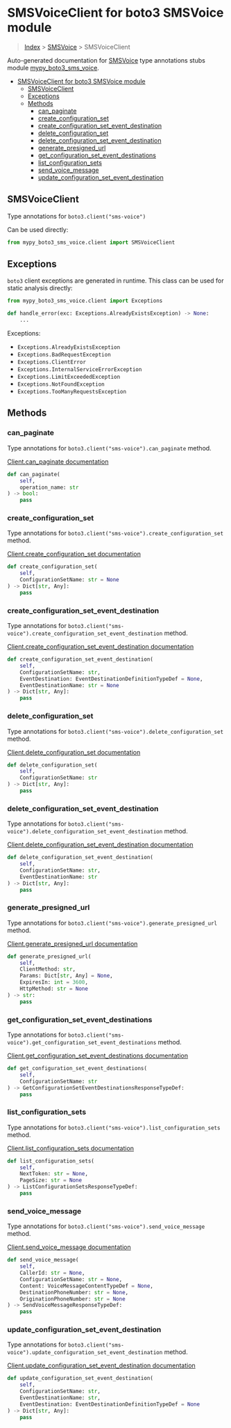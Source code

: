 # SMSVoiceClient for boto3 SMSVoice module

> [Index](../index.md) > [SMSVoice](./index.md) > SMSVoiceClient

Auto-generated documentation for [SMSVoice](https://boto3.amazonaws.com/v1/documentation/api/latest/reference/services/sms-voice.html#SMSVoice)
type annotations stubs module [mypy_boto3_sms_voice](https://pypi.org/project/mypy-boto3-sms-voice/).

- [SMSVoiceClient for boto3 SMSVoice module](#smsvoiceclient-for-boto3-smsvoice-module)
  - [SMSVoiceClient](#smsvoiceclient)
  - [Exceptions](#exceptions)
  - [Methods](#methods)
    - [can_paginate](#can_paginate)
    - [create_configuration_set](#create_configuration_set)
    - [create_configuration_set_event_destination](#create_configuration_set_event_destination)
    - [delete_configuration_set](#delete_configuration_set)
    - [delete_configuration_set_event_destination](#delete_configuration_set_event_destination)
    - [generate_presigned_url](#generate_presigned_url)
    - [get_configuration_set_event_destinations](#get_configuration_set_event_destinations)
    - [list_configuration_sets](#list_configuration_sets)
    - [send_voice_message](#send_voice_message)
    - [update_configuration_set_event_destination](#update_configuration_set_event_destination)

## SMSVoiceClient

Type annotations for `boto3.client("sms-voice")`

Can be used directly:

```python
from mypy_boto3_sms_voice.client import SMSVoiceClient
```

## Exceptions


`boto3` client exceptions are generated in runtime. This class can be used for static analysis directly:

```python
from mypy_boto3_sms_voice.client import Exceptions

def handle_error(exc: Exceptions.AlreadyExistsException) -> None:
    ...
```


Exceptions:

- `Exceptions.AlreadyExistsException`
- `Exceptions.BadRequestException`
- `Exceptions.ClientError`
- `Exceptions.InternalServiceErrorException`
- `Exceptions.LimitExceededException`
- `Exceptions.NotFoundException`
- `Exceptions.TooManyRequestsException`


## Methods


### can_paginate

Type annotations for `boto3.client("sms-voice").can_paginate` method.

[Client.can_paginate documentation](https://boto3.amazonaws.com/v1/documentation/api/latest/reference/services/sms-voice.html#SMSVoice.Client.can_paginate)

```python
def can_paginate(
    self,
    operation_name: str
) -> bool:
    pass
```

### create_configuration_set

Type annotations for `boto3.client("sms-voice").create_configuration_set` method.

[Client.create_configuration_set documentation](https://boto3.amazonaws.com/v1/documentation/api/latest/reference/services/sms-voice.html#SMSVoice.Client.create_configuration_set)

```python
def create_configuration_set(
    self,
    ConfigurationSetName: str = None
) -> Dict[str, Any]:
    pass
```

### create_configuration_set_event_destination

Type annotations for `boto3.client("sms-voice").create_configuration_set_event_destination` method.

[Client.create_configuration_set_event_destination documentation](https://boto3.amazonaws.com/v1/documentation/api/latest/reference/services/sms-voice.html#SMSVoice.Client.create_configuration_set_event_destination)

```python
def create_configuration_set_event_destination(
    self,
    ConfigurationSetName: str,
    EventDestination: EventDestinationDefinitionTypeDef = None,
    EventDestinationName: str = None
) -> Dict[str, Any]:
    pass
```

### delete_configuration_set

Type annotations for `boto3.client("sms-voice").delete_configuration_set` method.

[Client.delete_configuration_set documentation](https://boto3.amazonaws.com/v1/documentation/api/latest/reference/services/sms-voice.html#SMSVoice.Client.delete_configuration_set)

```python
def delete_configuration_set(
    self,
    ConfigurationSetName: str
) -> Dict[str, Any]:
    pass
```

### delete_configuration_set_event_destination

Type annotations for `boto3.client("sms-voice").delete_configuration_set_event_destination` method.

[Client.delete_configuration_set_event_destination documentation](https://boto3.amazonaws.com/v1/documentation/api/latest/reference/services/sms-voice.html#SMSVoice.Client.delete_configuration_set_event_destination)

```python
def delete_configuration_set_event_destination(
    self,
    ConfigurationSetName: str,
    EventDestinationName: str
) -> Dict[str, Any]:
    pass
```

### generate_presigned_url

Type annotations for `boto3.client("sms-voice").generate_presigned_url` method.

[Client.generate_presigned_url documentation](https://boto3.amazonaws.com/v1/documentation/api/latest/reference/services/sms-voice.html#SMSVoice.Client.generate_presigned_url)

```python
def generate_presigned_url(
    self,
    ClientMethod: str,
    Params: Dict[str, Any] = None,
    ExpiresIn: int = 3600,
    HttpMethod: str = None
) -> str:
    pass
```

### get_configuration_set_event_destinations

Type annotations for `boto3.client("sms-voice").get_configuration_set_event_destinations` method.

[Client.get_configuration_set_event_destinations documentation](https://boto3.amazonaws.com/v1/documentation/api/latest/reference/services/sms-voice.html#SMSVoice.Client.get_configuration_set_event_destinations)

```python
def get_configuration_set_event_destinations(
    self,
    ConfigurationSetName: str
) -> GetConfigurationSetEventDestinationsResponseTypeDef:
    pass
```

### list_configuration_sets

Type annotations for `boto3.client("sms-voice").list_configuration_sets` method.

[Client.list_configuration_sets documentation](https://boto3.amazonaws.com/v1/documentation/api/latest/reference/services/sms-voice.html#SMSVoice.Client.list_configuration_sets)

```python
def list_configuration_sets(
    self,
    NextToken: str = None,
    PageSize: str = None
) -> ListConfigurationSetsResponseTypeDef:
    pass
```

### send_voice_message

Type annotations for `boto3.client("sms-voice").send_voice_message` method.

[Client.send_voice_message documentation](https://boto3.amazonaws.com/v1/documentation/api/latest/reference/services/sms-voice.html#SMSVoice.Client.send_voice_message)

```python
def send_voice_message(
    self,
    CallerId: str = None,
    ConfigurationSetName: str = None,
    Content: VoiceMessageContentTypeDef = None,
    DestinationPhoneNumber: str = None,
    OriginationPhoneNumber: str = None
) -> SendVoiceMessageResponseTypeDef:
    pass
```

### update_configuration_set_event_destination

Type annotations for `boto3.client("sms-voice").update_configuration_set_event_destination` method.

[Client.update_configuration_set_event_destination documentation](https://boto3.amazonaws.com/v1/documentation/api/latest/reference/services/sms-voice.html#SMSVoice.Client.update_configuration_set_event_destination)

```python
def update_configuration_set_event_destination(
    self,
    ConfigurationSetName: str,
    EventDestinationName: str,
    EventDestination: EventDestinationDefinitionTypeDef = None
) -> Dict[str, Any]:
    pass
```



